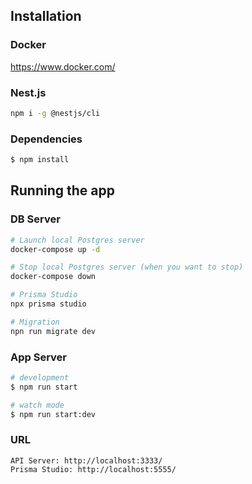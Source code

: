 ## Installation

### Docker

https://www.docker.com/

### Nest.js

```bash
npm i -g @nestjs/cli
```

### Dependencies

```bash
$ npm install
```

## Running the app

### DB Server

```bash
# Launch local Postgres server
docker-compose up -d

# Stop local Postgres server (when you want to stop)
docker-compose down

# Prisma Studio
npx prisma studio

# Migration
npn run migrate dev


```

### App Server

```bash
# development
$ npm run start

# watch mode
$ npm run start:dev
```

### URL

```
API Server: http://localhost:3333/
Prisma Studio: http://localhost:5555/
```
